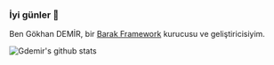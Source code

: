 ### İyi günler 👋

Ben Gökhan DEMİR, bir [Barak Framework](http://barak-framework.github.io) kurucusu ve geliştiricisiyim.

![Gdemir's github stats](https://github-readme-stats.vercel.app/api?username=gdemir)
